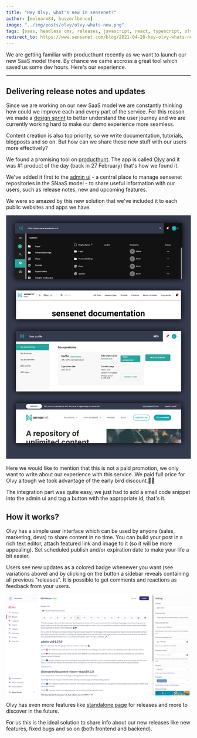 ```yaml
---
title: "Hey Olvy, what's new in sensenet?"
author: [molnarm84, huszerlbence]
image: "../img/posts/olvy/olvy-whats-new.png"
tags: [saas, headless cms, releases, javascript, react, typescript, olvy]
redirect_to: https://www.sensenet.com/blog/2021-04-28-hey-olvy-whats-new
---
```


We are getting familiar with producthunt recently as we want to launch our new SaaS model there. By chance we came accross a great tool which saved us some dev hours. Here's our experience.

---

## Delivering release notes and updates

Since we are working on our new SaaS model we are constantly thinking how could we improve each and every part of the service. For this reason we made a [design sprint](https://www.sensenet.com/blog/2021-03-24-sncom-design-sprint) to better understand the user journey and we are currently working hard to make our demo experience more seamless.

Content creation is also top priority, so we write documentation, tutorials, blogposts and so on. But how can we share these new stuff with our users more effectively?

We found a promising tool on [producthunt](https://www.producthunt.com/). The app is called [Olvy](https://olvy.co/) and it was #1 product of the day (back in 27 February) that's how we found it.

We've added it first to the [admin ui](https://docs.sensenet.com/guides/getting-started) - a central place to manage sensenet repositories in the SNaaS model - to share useful information with our users, such as release notes, new and upcoming features.

We were so amazed by this new solution that we've included it to each public websites and apps we have.

<p align="center">
<img src="/img/posts/olvy/bellvariations.png" alt="olvy integration">
</p>

Here we would like to mention that this is not a paid promotion, we only want to write about our experience with this service. We paid full price for Olvy altough we took advantage of the early bird discount.🐣😊

The integration part was quite easy, we just had to add a small code snippet into the admin ui and tag a button with the appropriate id, that's it.

## How it works?

Olvy has a simple user interface which can be used by anyone (sales, marketing, devs) to share content in no time. You can build your post in a rich text editor, attach featured link and image to it (so it will be more appealing). Set scheduled publish and/or expiration date to make your life a bit easier.

Users see new updates as a colored badge whenewer you want (see variations above) and by clicking on the button a sidebar reveals containing all previous "releases". It is possible to get comments and reactions as feedback from your users.

<p align="center">
<img src="/img/posts/olvy/olvy-ui.png" alt="olvy user interface">
</p>

Olvy has even more features like [standalone page](https://sensenet.olvy.co/) for releases and more to discover in the future.

For us this is the ideal solution to share info about our new releases like new features, fixed bugs and so on (both frontend and backend).
